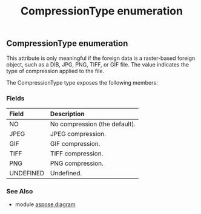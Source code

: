 ﻿---
title: CompressionType enumeration
second_title: Aspose.Diagram for Python via .NET API References
description: 
type: docs
weight: 2700
url: /python-net/aspose.diagram/compressiontype/
is_root: false
---

## CompressionType enumeration

This attribute is only meaningful if the foreign data is a raster-based foreign object, such as a DIB, JPG, PNG, TIFF, or GIF file. The value indicates the type of compression applied to the file.



The CompressionType type exposes the following members:

### Fields
| Field | Description |
| :- | :- |
| NO | No compression (the default). |
| JPEG | JPEG compression. |
| GIF | GIF compression. |
| TIFF | TIFF compression. |
| PNG | PNG compression. |
| UNDEFINED | Undefined. |


### See Also

* module [aspose.diagram](../)

